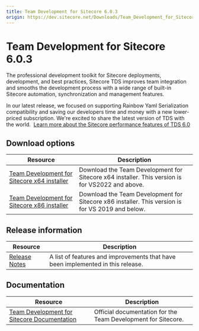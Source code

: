 ```yaml
---
title: Team Development for Sitecore 6.0.3
origin: https://dev.sitecore.net/Downloads/Team_Development_for_Sitecore/6x/Team_Development_for_Sitecore_603.aspx
---
```


# Team Development for Sitecore 6.0.3

The professional development toolkit for Sitecore deployments, development, and best practices, Sitecore TDS improves team integration and smooths the development process with a wide range of built-in Sitecore automation, synchronization and management features.

In our latest release, we focused on supporting Rainbow Yaml Serialization compatibility and saving our developers time and money with a new lower-priced subscription. We're excited to share the latest version of TDS with the world.  [Learn more about the Sitecore performance features of TDS 6.0](https://www.teamdevelopmentforsitecore.com/TDS-6-0)

## Download options

 | Resource | Description |
 | --- | --- |
 | [Team Development for Sitecore x64 installer](https://sitecoredev.azureedge.net/~/media/8E26FE98D0734F9DB59EF452F8235F53.ashx?date=20230816T142227) | Download the Team Development for Sitecore x64 installer. This version is for VS2022 and above. |
 | [Team Development for Sitecore x86 installer](https://sitecoredev.azureedge.net/~/media/331C5578FD1E47249055107FA9C5AE18.ashx?date=20230816T142306) | Download the Team Development for Sitecore x86 installer. This version is for VS 2019 and below. |

## Release information

 | Resource | Description |
 | --- | --- |
 | [Release Notes](/downloads/Team%20Development%20for%20Sitecore/6x/Team%20Development%20for%20Sitecore%20603/Release%20Notes) | A list of features and improvements that have been implemented in this release. |

## Documentation

 | Resource | Description |
 | --- | --- |
 | [Team Development for Sitecore Documentation](http://hedgehogdevelopment.github.io/tds/) | Official documentation for the Team Development for Sitecore. |